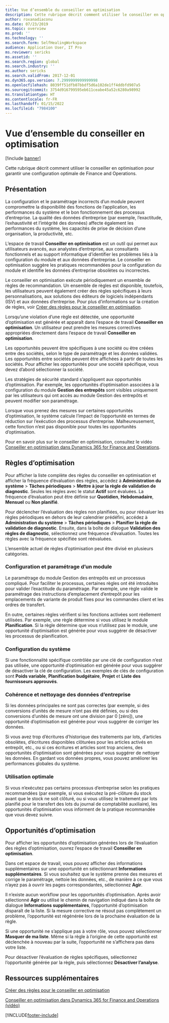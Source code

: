```yaml
---
title: Vue d’ensemble du conseiller en optimisation
description: Cette rubrique décrit comment utiliser le conseiller en optimisation pour garantir une configuration optimale de Finance and Operations.
author: roxanadiaconu
ms.date: 07/23/2019
ms.topic: overview
ms.prod: ''
ms.technology: ''
ms.search.form: SelfHealingWorkspace
audience: Application User, IT Pro
ms.reviewer: sericks
ms.assetid: ''
ms.search.region: global
ms.search.industry: ''
ms.author: sericks
ms.search.validFrom: 2017-12-01
ms.dyn365.ops.version: 7.2999999999999998
ms.openlocfilehash: 8039ff51dfb07bbdf5d6a102de1ff4ddbfd907a5
ms.sourcegitcommit: 3754d916799595eb611ceabe45a52c6280a98992
ms.translationtype: HT
ms.contentlocale: fr-FR
ms.lasthandoff: 01/15/2022
ms.locfileid: "7984100"
---
```

# <a name="optimization-advisor-overview"></a>Vue d’ensemble du conseiller en optimisation

[!include [banner](../includes/banner.md)]

Cette rubrique décrit comment utiliser le conseiller en optimisation pour garantir une configuration optimale de Finance and Operations.

## <a name="overview"></a>Présentation

La configuration et le paramétrage incorrects d’un module peuvent compromettre la disponibilité des fonctions de l’application, les performances du système et le bon fonctionnement des processus d’entreprise. La qualité des données d’entreprise (par exemple, l’exactitude, l’exhaustivité et l’intégrité des données) affecte également les performances du système, les capacités de prise de décision d’une organisation, la productivité, etc.

L’espace de travail **Conseiller en optimisation** est un outil qui permet aux utilisateurs avancés, aux analystes d’entreprise, aux consultants fonctionnels et au support informatique d’identifier les problèmes liés à la configuration du module et aux données d’entreprise. Le conseiller en optimisation suggère les pratiques recommandées pour la configuration du module et identifie les données d’entreprise obsolètes ou incorrectes.

Le conseiller en optimisation exécute périodiquement un ensemble de règles de recommandation. Un ensemble de règles est disponible, toutefois, les utilisateurs peuvent également créer des règles spécifiques à leurs personnalisations, aux solutions des éditeurs de logiciels indépendants (ISV) et aux données d’entreprise. Pour plus d’informations sur la création de règles, voir [Créer des règles pour le conseiller en optimisation](./create-rules-optimization-advisor.md).

Lorsqu’une violation d’une règle est détectée, une opportunité d’optimisation est générée et apparaît dans l’espace de travail **Conseiller en optimisation**. Un utilisateur peut prendre les mesures correctives appropriées directement dans l’espace de travail **Conseiller en optimisation**.

Les opportunités peuvent être spécifiques à une société ou être créées entre des sociétés, selon le type de paramétrage et les données validées. Les opportunités entre sociétés peuvent être affichées à partir de toutes les sociétés. Pour afficher les opportunités pour une société spécifique, vous devez d’abord sélectionner la société.

Les stratégies de sécurité standard s’appliquent aux opportunités d’optimisation. Par exemple, les opportunités d’optimisation associées à la configuration du module **Gestion des entrepôts** sont visibles uniquement par les utilisateurs qui ont accès au module Gestion des entrepôts et peuvent modifier son paramétrage.

Lorsque vous prenez des mesures sur certaines opportunités d’optimisation, le système calcule l’impact de l’opportunité en termes de réduction sur l’exécution des processus d’entreprise. Malheureusement, cette fonction n’est pas disponible pour toutes les opportunités d’optimisation.

Pour en savoir plus sur le conseiller en optimisation, consultez le vidéo [Conseiller en optimisation dans Dynamics 365 for Finance and Operations](https://www.youtube.com/watch?v=MRsAzgFCUSQ).

## <a name="optimization-rules"></a>Règles d’optimisation

Pour afficher la liste complète des règles du conseiller en optimisation et afficher la fréquence d’évaluation des règles, accédez à **Administration du système** &gt; **Tâches périodiques** &gt; **Mettre à jour la règle de validation de diagnostic**. Seules les règles avec le statut **Actif** sont évaluées. La fréquence d’évaluation peut être définie sur **Quotidien**, **Hebdomadaire**, **Mensuel** ou **Non planifié**.

Pour déclencher l’évaluation des règles non planifiées, ou pour réévaluer les règles périodiques en dehors de leur calendrier prédéfini, accédez à **Administration du système** &gt; **Tâches périodiques** &gt; **Planifier la règle de validation de diagnostic**. Ensuite, dans la boîte de dialogue **Validation des règles de diagnostic**, sélectionnez une fréquence d’évaluation. Toutes les règles avec la fréquence spécifiée sont réévaluées.

L’ensemble actuel de règles d’optimisation peut être divisé en plusieurs catégories.

### <a name="module-configuration-and-setup"></a>Configuration et paramétrage d’un module

Le paramétrage du module Gestion des entrepôts est un processus compliqué. Pour faciliter le processus, certaines règles ont été introduites pour valider l’exactitude du paramétrage. Par exemple, une règle valide le paramétrage des instructions d’emplacement d’entrepôt pour les emplacements de variante de produit fixes pour les commandes client et les ordres de transfert.

En outre, certaines règles vérifient si les fonctions activées sont réellement utilisées. Par exemple, une règle détermine si vous utilisez le module **Planification**. Si la règle détermine que vous n’utilisez pas le module, une opportunité d’optimisation est générée pour vous suggérer de désactiver les processus de planification.

### <a name="system-configuration"></a>Configuration du système

Si une fonctionnalité spécifique contrôlée par une clé de configuration n’est pas utilisée, une opportunité d’optimisation est générée pour vous suggérer de désactiver la clé de configuration. Les exemples de clés de configuration sont **Poids variable**, **Planification budgétaire**, **Projet** et **Liste des fournisseurs approuvés**.

### <a name="business-data-consistency-and-cleanup"></a>Cohérence et nettoyage des données d’entreprise

Si les données principales ne sont pas correctes (par exemple, si des conversions d’unités de mesure n’ont pas été définies, ou si des conversions d’unités de mesure ont une division par 0 \[zéro\]), une opportunité d’optimisation est générée pour vous suggérer de corriger les données. 

Si vous avez trop d’écritures d’historique des traitements par lots, d’articles obsolètes, d’écritures disponibles clôturées pour les articles activés en entrepôt, etc., ou si ces écritures et articles sont trop anciens, des opportunités d’optimisation sont générées pour vous suggérer de nettoyer les données. En gardant vos données propres, vous pouvez améliorer les performances globales du système.

### <a name="best-practices"></a>Utilisation optimale

Si vous n’exécutez pas certains processus d’entreprise selon les pratiques recommandées (par exemple, si vous exécutez la pré-clôture du stock avant que le stock ne soit clôturé, ou si vous utilisez le traitement par lots planifié pour le transfert des lots du journal de comptabilité auxiliaire), les opportunités d’optimisation vous informent de la pratique recommandée que vous devez suivre.

## <a name="optimization-opportunities"></a>Opportunités d’optimisation

Pour afficher les opportunités d’optimisation générées lors de l’évaluation des règles d’optimisation, ouvrez l’espace de travail **Conseiller en optimisation**.

Dans cet espace de travail, vous pouvez afficher des informations supplémentaires sur une opportunité en sélectionnant **Informations supplémentaires**. Si vous souhaitez que le système prenne des mesures et corrige le paramétrage, nettoie les données, etc., de manière à ce que vous n’ayez pas à ouvrir les pages correspondantes, sélectionnez **Agir**.

Il n’existe aucun workflow pour les opportunités d’optimisation. Après avoir sélectionné **Agir** ou utilisé le chemin de navigation indiqué dans la boîte de dialogue **Informations supplémentaires**, l’opportunité d’optimisation disparaît de la liste. Si la mesure corrective ne résout pas complètement un problème, l’opportunité est régénérée lors de la prochaine évaluation de la règle.

Si une opportunité ne s’applique pas à votre rôle, vous pouvez sélectionner **Masquer de ma liste**. Même si la règle à l’origine de cette opportunité est déclenchée à nouveau par la suite, l’opportunité ne s’affichera pas dans votre liste.

Pour désactiver l’évaluation de règles spécifiques, sélectionnez l’opportunité générée par la règle, puis sélectionnez **Désactiver l’analyse**.

## <a name="additional-resources"></a>Ressources supplémentaires

[Créer des règles pour le conseiller en optimisation](./create-rules-optimization-advisor.md)

[Conseiller en optimisation dans Dynamics 365 for Finance and Operations (vidéo)](https://www.youtube.com/watch?v=MRsAzgFCUSQ)


[!INCLUDE[footer-include](../../../includes/footer-banner.md)]